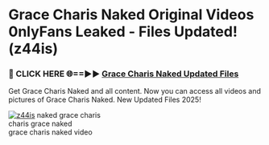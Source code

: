 # Grace Charis Naked Original Videos 0nlyFans Leaked - Files Updated! (z44is)

<h3>🔴 CLICK HERE 🌐==►► <a href="https://tinyurl.com/up5wt9bj" rel="nofollow">Grace Charis Naked Updated Files</a></h3>

Get Grace Charis Naked and all content. Now you can access all videos and pictures of Grace Charis Naked. New Updated Files 2025!

[![z44is](https://i.imgur.com/ABiUzMV.gif)](https://tinyurl.com/up5wt9bj)
naked grace charis<br>
charis grace naked<br>
grace charis naked video